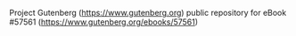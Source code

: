 Project Gutenberg (https://www.gutenberg.org) public repository for
eBook #57561 (https://www.gutenberg.org/ebooks/57561)

